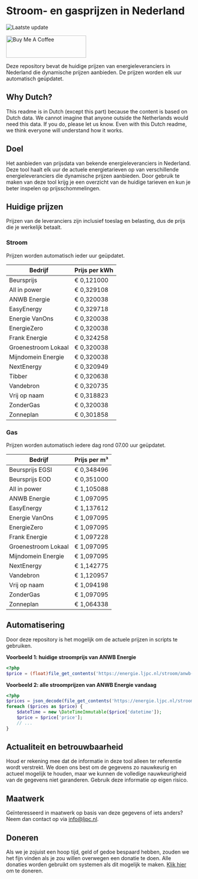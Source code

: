 # Stroom- en gasprijzen in Nederland

![Laatste update](https://img.shields.io/badge/laatste%20update-2023--05--09%2007%3A00%20CET-brightgreen)

<a href="https://www.buymeacoffee.com/Lars-" target="_blank"><img src="https://cdn.buymeacoffee.com/buttons/v2/default-orange.png" alt="Buy Me A Coffee" height="60" style="height: 60px !important;width: 217px !important;" ></a>

Deze repository bevat de huidige prijzen van energieleveranciers in Nederland die dynamische prijzen aanbieden. De prijzen worden elk uur automatisch geüpdatet.

## Why Dutch?

This readme is in Dutch (except this part) because the content is based on Dutch data. We cannot imagine that anyone outside the Netherlands would need this data. If you do, please let us know. Even with this Dutch readme, we think
everyone will understand how it works.

## Doel

Het aanbieden van prijsdata van bekende energieleveranciers in Nederland. Deze tool haalt elk uur de actuele energietarieven op van verschillende energieleveranciers die dynamische prijzen aanbieden. Door gebruik te maken van deze tool
krijg je een overzicht van de huidige tarieven en kun je beter inspelen op prijsschommelingen.

## Huidige prijzen

Prijzen van de leveranciers zijn inclusief toeslag en belasting, dus de prijs die je werkelijk betaalt.

### Stroom

Prijzen worden automatisch ieder uur geüpdatet.

 Bedrijf | Prijs per kWh 
---------|---------------
Beursprijs | € 0,121000
All in power | € 0,329108
ANWB Energie | € 0,320038
EasyEnergy | € 0,329718
Energie VanOns | € 0,320038
EnergieZero | € 0,320038
Frank Energie | € 0,324258
Groenestroom Lokaal | € 0,320038
Mijndomein Energie | € 0,320038
NextEnergy | € 0,320949
Tibber | € 0,320638
Vandebron | € 0,320735
Vrij op naam | € 0,318823
ZonderGas | € 0,320038
Zonneplan | € 0,301858


### Gas

Prijzen worden automatisch iedere dag rond 07.00 uur geüpdatet.

 Bedrijf | Prijs per m³ 
---------|--------------
Beursprijs EGSI | € 0,348496
Beursprijs EOD | € 0,351000
All in power | € 1,105088
ANWB Energie | € 1,097095
EasyEnergy | € 1,137612
Energie VanOns | € 1,097095
EnergieZero | € 1,097095
Frank Energie | € 1,097228
Groenestroom Lokaal | € 1,097095
Mijndomein Energie | € 1,097095
NextEnergy | € 1,142775
Vandebron | € 1,120957
Vrij op naam | € 1,094198
ZonderGas | € 1,097095
Zonneplan | € 1,064338


## Automatisering

Door deze repository is het mogelijk om de actuele prijzen in scripts te gebruiken.

**Voorbeeld 1: huidige stroomprijs van ANWB Energie**

```php
<?php
$price = (float)file_get_contents('https://energie.ljpc.nl/stroom/anwb-energie-nu.txt');

```

**Voorbeeld 2: alle stroomprijzen van ANWB Energie vandaag**

```php
<?php
$prices = json_decode(file_get_contents('https://energie.ljpc.nl/stroom/all-in-power-vandaag.json'),true);
foreach ($prices as $price) {
    $dateTime = new \DateTimeImmutable($price['datetime']);
    $price = $price['price'];
    // ...
}
```

## Actualiteit en betrouwbaarheid

Houd er rekening mee dat de informatie in deze tool alleen ter referentie wordt verstrekt. We doen ons best om de gegevens zo nauwkeurig en actueel mogelijk te houden, maar we kunnen de volledige nauwkeurigheid van de gegevens niet
garanderen. Gebruik deze informatie op eigen risico.

## Maatwerk

Geïnteresseerd in maatwerk op basis van deze gegevens of iets anders? Neem dan contact op
via [info@ljpc.nl](mailto:info@ljpc.nl?subject=Energie%20prijzen).

## Doneren

Als we je zojuist een hoop tijd, geld of gedoe bespaard hebben, zouden we het fijn vinden als je zou willen overwegen een
donatie te doen. Alle donaties worden gebruikt om systemen als dit mogelijk te
maken. [Klik hier](https://www.buymeacoffee.com/Lars-) om te doneren.
